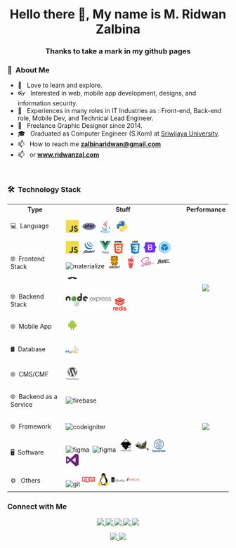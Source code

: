 <h1 align="center">Hello there 👋, My name is M. Ridwan Zalbina</h1>  

<h3 align="center">Thanks to take a mark in my github pages</h3>

<h3> 👨 &nbsp;About Me </h3>

- 🤔 &nbsp; Love to learn and explore.
- 👓 &nbsp; Interested in web, mobile app development, designs, and information security.
- 💼 &nbsp; Experiences in many roles in IT Industries as : Front-end, Back-end role, Mobile Dev, and Technical Lead Engineer.
- 💼 &nbsp; Freelance Graphic Designer since 2014.
- 🎓 &nbsp; Graduated as Computer Engineer (S.Kom) at [Sriwijaya University](https://unsri.ac.id).
- 📫 &nbsp; How to reach me **zalbinaridwan@gmail.com**
- 📫 &nbsp; or **www.ridwanzal.com**
<br/>
<h3> 🛠 &nbsp;Technology Stack</h3>
<table>
	<tbody>
		<tr>
			<th>Type</th>
			<th>Stuff</th>
			<th>Performance</th>
		</tr>
		<tr>
			<td><p align="left">💻 &nbsp;Language</p></td>
			<td>
<img src="https://raw.githubusercontent.com/devicons/devicon/master/icons/javascript/javascript-original.svg" alt="javascript" width="30" height="30"/>&nbsp;
<img src="https://raw.githubusercontent.com/devicons/devicon/master/icons/php/php-original.svg" alt="php" width="30" height="30"/>&nbsp;
<img src="https://raw.githubusercontent.com/devicons/devicon/master/icons/java/java-original.svg" alt="java" width="30" height="30"/>&nbsp;
<img src="https://raw.githubusercontent.com/devicons/devicon/master/icons/python/python-original.svg" alt="python" width="30" height="30"/></td>
			<td rowspan="5">
			<p align="center">
				<a href="https://github.com/ridwanzal">
					<img height="180em" src="https://github-readme-stats.vercel.app/api/top-langs/?username=ridwanzal&theme=vue&layout=compact" />
				</a>
				</p>
			</td>
		</tr>
		<tr>
			<td><p align="left">🌐 &nbsp;Frontend Stack</p></td>
			<td>
<img src="https://raw.githubusercontent.com/devicons/devicon/master/icons/javascript/javascript-original.svg" alt="grunt" width="30" height="30"/>&nbsp;
<img src="https://raw.githubusercontent.com/devicons/devicon/master/icons/jquery/jquery-original-wordmark.svg" alt="vuejs" width="30" height="30"/>&nbsp;
<img src="https://raw.githubusercontent.com/devicons/devicon/master/icons/vuejs/vuejs-original-wordmark.svg" alt="vuejs" width="30" height="30"/><img src="https://raw.githubusercontent.com/devicons/devicon/master/icons/html5/html5-original-wordmark.svg" alt="html5" width="30" height="30"/>&nbsp;
<img src="https://raw.githubusercontent.com/devicons/devicon/master/icons/css3/css3-original-wordmark.svg" alt="css3" width="30" height="30"/>&nbsp;<img src="https://raw.githubusercontent.com/devicons/devicon/master/icons/bootstrap/bootstrap-plain.svg" alt="bootstrap" width="30" height="30"/>&nbsp;<img src="https://raw.githubusercontent.com/devicons/devicon/master/icons/webpack/webpack-original.svg" alt="webpack" width="30" height="30"/>&nbsp;<img src="https://raw.githubusercontent.com/prplx/svg-logos/5585531d45d294869c4eaab4d7cf2e9c167710a9/svg/materialize.svg" alt="materialize" width="30" height="30"/>
&nbsp;<img src="https://raw.githubusercontent.com/devicons/devicon/master/icons/grunt/grunt-original-wordmark.svg" alt="grunt" width="30" height="30"/>
&nbsp;<img src="https://raw.githubusercontent.com/devicons/devicon/master/icons/gulp/gulp-plain.svg" alt="grunt" width="30" height="30"/>
&nbsp;<img src="https://raw.githubusercontent.com/devicons/devicon/master/icons/sass/sass-original.svg" alt="grunt" width="30" height="30"/>&nbsp;
<img src="https://raw.githubusercontent.com/devicons/devicon/master/icons/babel/babel-plain.svg" alt="grunt" width="30" height="30"/>&nbsp;
<img src="https://raw.githubusercontent.com/devicons/devicon/master/icons/handlebars/handlebars-original-wordmark.svg" alt="grunt" width="30" height="30"/>
</td>
		</tr>
		<tr>
			<td><p align="left">🌐 &nbsp;Backend Stack</p></td>
			<td><img src="https://raw.githubusercontent.com/devicons/devicon/master/icons/nodejs/nodejs-original-wordmark.svg" alt="nodejs" width="50"/>&nbsp;<img src="https://raw.githubusercontent.com/devicons/devicon/master/icons/express/express-original-wordmark.svg" alt="express" width="50" />&nbsp;<img src="https://raw.githubusercontent.com/devicons/devicon/master/icons/redis/redis-plain-wordmark.svg" alt="express" width="30" height="30"/>
			</td>
		</tr>
		<tr>
			<td><p align="left"> 🌐 &nbsp;Mobile App</p></td>
			<td><img src="https://raw.githubusercontent.com/devicons/devicon/master/icons/android/android-original-wordmark.svg" alt="android" width="30" height="30"/></td>
		</tr>
		<tr>
			<td><p align="left">🛢 &nbsp;Database</p></td>
			<td><img src="https://raw.githubusercontent.com/devicons/devicon/master/icons/mysql/mysql-original-wordmark.svg" alt="mysql" width="30" height="30"/></td>
		</tr>
		<tr>
			<td><p align="left">🌐 &nbsp;CMS/CMF</p></td>
			<td><img src="https://raw.githubusercontent.com/devicons/devicon/master/icons/wordpress/wordpress-plain-wordmark.svg" alt="wordpress" width="30" height="30"/> </td>
			<td rowspan="5">
				<p align="center">
					<a href="https://github.com/ridwanzal">
					<img height="180em" src="https://github-readme-stats.vercel.app/api?username=ridwanzal&theme=vue&show_icons=true&include_all_commits=true&count_private=true" />
					</a>
				</p>
			</td>
		</tr>
		<tr>
			<td><p align="left">🌐 &nbsp;Backend as a Service</p></td>
			<td><img src="https://www.vectorlogo.zone/logos/firebase/firebase-icon.svg" alt="firebase" width="30" height="30"/></td>
		</tr>
		<tr>
			<td><p align="left">🌐 &nbsp;Framework</p></td>
			<td> 
				<img src="https://cdn.worldvectorlogo.com/logos/codeigniter.svg" alt="codeigniter" width="30" height="30"/> </td>
		</tr>
		<tr>
			<td><p align="left">🖥 &nbsp;Software</p></td>
			<td><img src="https://www.vectorlogo.zone/logos/figma/figma-icon.svg" alt="figma" width="30" height="30"/>&nbsp;
				<img src="https://www.vectorlogo.zone/logos/sketchapp/sketchapp-icon.svg" alt="figma" width="30" height="30"/>&nbsp;
			<img src="https://raw.githubusercontent.com/devicons/devicon/master/icons/inkscape/inkscape-plain-wordmark.svg" alt="inkscape" width="30" height="30"/>&nbsp;
			<img src="https://raw.githubusercontent.com/devicons/devicon/master/icons/gimp/gimp-original.svg" alt="figma" width="30" height="30"/>&nbsp;
			<img src="https://raw.githubusercontent.com/devicons/devicon/master/icons/sourcetree/sourcetree-original-wordmark.svg" alt="figma" width="30" height="30"/>&nbsp;
			<img src="https://raw.githubusercontent.com/devicons/devicon/master/icons/visualstudio/visualstudio-plain.svg" alt="figma" width="30" height="30"/>&nbsp;
			</td>
		</tr>
		<tr>
			<td><p align="left">⚙️ &nbsp; Others</p></td>
			<td><img src="https://www.vectorlogo.zone/logos/git-scm/git-scm-icon.svg" alt="git" width="30" height="30"/>
			<img src="https://raw.githubusercontent.com/devicons/devicon/master/icons/npm/npm-original-wordmark.svg" alt="git" width="30" height="30"/> 
			<img src="https://raw.githubusercontent.com/devicons/devicon/master/icons/linux/linux-original.svg" alt="git" width="30" height="30"/>
			<img src="https://raw.githubusercontent.com/devicons/devicon/master/icons/ubuntu/ubuntu-plain-wordmark.svg" alt="git" width="30" height="30"/> 
			<img src="https://raw.githubusercontent.com/devicons/devicon/master/icons/apache/apache-original-wordmark.svg" alt="git" width="30" height="30"/>
			</td>
		</tr>
	</tbody>
</table>

<h3> Connect with Me </h3>
<p align="center">
	<a href="https://ridwanzal.com">
		<img src="https://img.shields.io/badge/-ridwanzal.com-3423A6?style=flat-square&logo=Google-Chrome&logoColor=white"/>
	</a>
	<a href="https://www.linkedin.com/in/mridwanzalbina/">
		<img src="https://img.shields.io/badge/-M%20Ridwan%20Zalbina-0077B5?style=flat-square&logo=Linkedin&logoColor=white"/>
	</a>
	<a href="mailto:zalbinaridwan@gmail.com">
		<img src="https://img.shields.io/badge/-zalbinaridwan@gmail.com-D14836?style=flat-square&logo=Gmail&logoColor=white"/>
	</a>
	<a href="https://instagram.com/ridwanzal">
		<img src="https://img.shields.io/badge/-@ridwanzal-E4405F?style=flat-square&logo=Instagram&logoColor=white"/>
	</a>
	<a href="https://www.github.com/ridwanzal">
		<img src="https://img.shields.io/github/followers/ridwanzal?style=flat-square&logo=Github&logoColor=white"/>
	</a>
</p>

<p align="center">
	<a href="https://github.com/ridwanzal/ridwanzal/issues/new?template=Guestbook_entry.md&title=Adding+<username>+to+guestbook">
		<img src="https://img.shields.io/badge/-Write%20into%20my%20guest%20book-red?style=flat-round"/>
	</a>
	<a href="https://komarev.com/ghpvc/?username=ridwanzal">
		<img src="https://komarev.com/ghpvc/?username=ridwanzal"/>
	</a>
</p>

